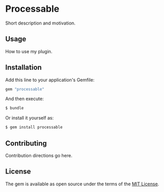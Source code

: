 # Processable
Short description and motivation.

## Usage
How to use my plugin.

## Installation
Add this line to your application's Gemfile:

```ruby
gem "processable"
```

And then execute:
```bash
$ bundle
```

Or install it yourself as:
```bash
$ gem install processable
```

## Contributing
Contribution directions go here.

## License
The gem is available as open source under the terms of the [MIT License](https://opensource.org/licenses/MIT).
